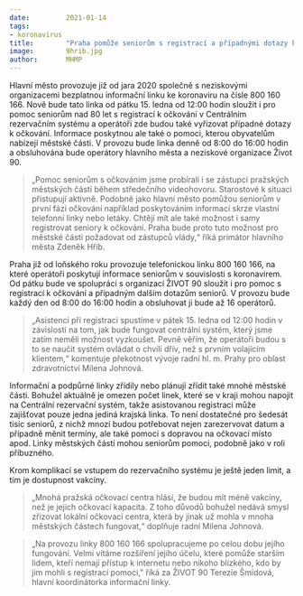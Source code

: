 ```yaml
---
date:         2021-01-14
tags:         
- koronavirus
title:        "Praha pomůže seniorům s registrací a případnými dotazy k očkování na lince 800 160 166"
image: 	      9hrib.jpg
author:       MHMP
---
```


Hlavní město provozuje již od jara 2020 společně s neziskovými organizacemi bezplatnou informační linku ke koronaviru na čísle 800 160 166. Nově bude tato linka od pátku 15. ledna od 12:00 hodin sloužit i pro pomoc seniorům nad 80 let s registrací k očkování v Centrálním rezervačním systému a operátoři zde budou také vyřizovat případné dotazy k očkování. Informace poskytnou ale také o pomoci, kterou obyvatelům nabízejí městské části. V provozu bude linka denně od 8:00 do 16:00 hodin a obsluhována bude operátory hlavního města a neziskové organizace Život 90.

> „Pomoc seniorům s očkováním jsme probírali i se zástupci pražských městských částí během středečního videohovoru. Starostové k situaci přistupují aktivně. Podobně jako hlavní město pomůžou seniorům v první fázi očkování například poskytováním informací skrze vlastní telefonní linky nebo letáky. Chtějí mít ale také možnost i samy registrovat seniory k očkování. Praha bude proto tuto možnost pro městské části požadovat od zástupců vlády,“ říká primátor hlavního města Zdeněk Hřib.

Praha již od loňského roku provozuje telefonickou linku 800 160 166, na které operátoři poskytují informace seniorům v souvislosti s koronavirem. Od pátku bude ve spolupráci s organizací ŽIVOT 90 sloužit i pro pomoc s registrací k očkování a případným dalším dotazům seniorů. V provozu bude každý den od 8:00 do 16:00 hodin a obsluhovat ji bude až 16 operátorů.

> „Asistenci při registraci spustíme v pátek 15. ledna od 12:00 hodin v závislosti na tom, jak bude fungovat centrální systém, který jsme zatím neměli možnost vyzkoušet. Pevně věřím, že operátoři budou s to se naučit systém ovládat o chvíli dřív, než s prvním volajícím klientem,“ komentuje překotnost vývoje radní hl. m. Prahy pro oblast zdravotnictví Milena Johnová.

Informační a podpůrné linky zřídily nebo plánují zřídit také mnohé městské části. Bohužel aktuálně je omezen počet linek, které se v kraji mohou napojit na Centrální rezervační systém, takže asistovanou registraci může zajišťovat pouze jedna jediná krajská linka. To není dostatečné pro šedesát tisíc seniorů, z nichž mnozí budou potřebovat nejen zarezervovat datum a případně měnit termíny, ale také pomoci s dopravou na očkovací místo apod. Linky městských částí mohou seniorům pomoci, podobně jako v roli příbuzného.

Krom komplikací se vstupem do rezervačního systému je ještě jeden limit, a tím je dostupnost vakcíny. 

> „Mnohá pražská očkovací centra hlásí, že budou mít méně vakcíny, než je jejich očkovací kapacita. Z toho důvodů bohužel nedává smysl zřizovat lokální očkovací centra, která by jinak už mohla v mnoha městských částech fungovat,“ doplňuje radní Milena Johnová.

> „Na provozu linky 800 160 166 spolupracujeme po celou dobu jejího fungování. Velmi vítáme rozšíření jejího účelu, které pomůže starším lidem, kteří nemají přístup k internetu nebo nikoho blízkého, kdo by jim mohli s registrací pomoci," říká za ŽIVOT 90 Terezie Šmídová, hlavní koordinátorka informační linky.
